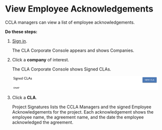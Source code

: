 # View Employee Acknowledgements
CCLA managers can view a list of employee acknowledgements. 

**Do these steps:**

1. [Sign in](Sign-In-to-the-CLA-Corporate-Console.md).

   The CLA Corporate Console appears and shows Companies.

1. Click a **company** of interest.

   The CLA Corporate Console shows Signed CLAs.

   ![Signed CLAs](imgs/CLA-Signed-CLAs.png)

1. Click a **CLA**.

   Project Signatures lists the CCLA Managers and the signed Employee Acknowledgements for the project. Each acknowledgement shows the employee name, the agreement name, and the date the employee acknowledged the agreement.